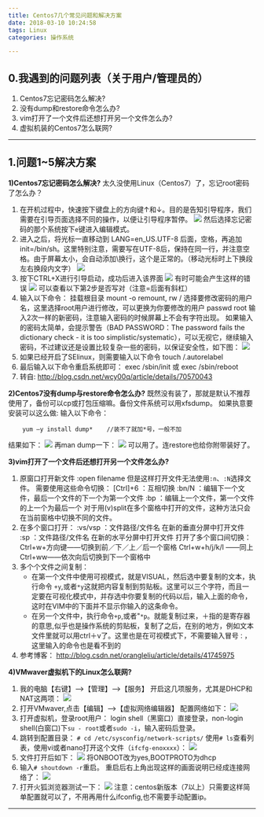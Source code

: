 ```yaml
---
title: Centos7几个常见问题和解决方案
date: 2018-03-10 10:24:58
tags: Linux
categories: 操作系统

---
```

## 0.我遇到的问题列表（关于用户/管理员的）
1. Centos7忘记密码怎么解决?
2. 没有dump和restore命令怎么办?
3. vim打开了一个文件后还想打开另一个文件怎么办?
4. 虚拟机装的Centos7怎么联网?


---
## 1.问题1~5解决方案
**1)Centos7忘记密码怎么解决?**
太久没使用Linux（Centos7）了，忘记root密码了怎么办？
1. 在开机过程中，快速按下键盘上的方向键↑和↓。目的是告知引导程序，我们需要在引导页面选择不同的操作，以便让引导程序暂停。 
![](http://p5ki4lhmo.bkt.clouddn.com/00006centos%E5%B8%B8%E8%A7%81%E9%97%AE%E9%A2%981-01.jpg)
然后选择忘记密码的那个系统按下`e`键进入编辑模式。
2. 进入之后，将光标一直移动到 LANG=en_US.UTF-8 后面，空格，再追加init=/bin/sh。这里特别注意，需要写在UTF-8后，保持在同一行，并注意空格。由于屏幕太小，会自动添加\换行，这个是正常的。（移动光标时上下换段左右换段内文字）
![](http://p5ki4lhmo.bkt.clouddn.com/00006centos%E5%B8%B8%E8%A7%81%E9%97%AE%E9%A2%981-02.jpg)
3. 按下CTRL+X进行引导启动，成功后进入该界面
![](http://p5ki4lhmo.bkt.clouddn.com/00006centos%E5%B8%B8%E8%A7%81%E9%97%AE%E9%A2%981-03.jpg)
有时可能会产生这样的错误
![](http://p5ki4lhmo.bkt.clouddn.com/00006centos%E5%B8%B8%E8%A7%81%E9%97%AE%E9%A2%981-04.jpg)
可以查看以下第2步是否写对（注意=后面有斜杠）
4. 输入以下命令：
挂载根目录 
		mount -o remount, rw /
选择要修改密码的用户名，这里选择root用户进行修改，可以更换为你要修改的用户
		passwd root
输入2次一样的新密码，注意输入密码的时候屏幕上不会有字符出现。 
如果输入的密码太简单，会提示警告（BAD PASSWORD：The password fails the dictionary check - it is too simplistic/systematic），可以无视它，继续输入密码，不过建议还是设置比较复杂一些的密码，以保证安全性，如下图：
![](http://p5ki4lhmo.bkt.clouddn.com/00006centos%E5%B8%B8%E8%A7%81%E9%97%AE%E9%A2%981-05.jpg)
6. 如果已经开启了SElinux，则需要输入以下命令 
		touch /.autorelabel
7. 最后输入以下命令重启系统即可：
		exec /sbin/init 
或
		exec /sbin/reboot
6. 转自:
<http://blog.csdn.net/wcy00q/article/details/70570043>

**2)Centos7没有dump与restore命令怎么办?**
既然没有装了，那就是默认不推荐使用了，备份可以cp或打包压缩嘛。备份文件系统可以用xfsdump。
如果执意要安装可以这么做:
输入以下命令：

		yum –y install dump*    //装不了就加*号，一般不加
结果如下：
![](http://p5ki4lhmo.bkt.clouddn.com/00011%E9%B8%9F%E5%93%A5Linux%E5%AD%A6%E4%B9%A05-10.jpg)
再man dump一下：
![](http://p5ki4lhmo.bkt.clouddn.com/00011%E9%B8%9F%E5%93%A5Linux%E5%AD%A6%E4%B9%A05-09.jpg)
可以用了。连restore也给你附带装好了。

**3)vim打开了一个文件后还想打开另一个文件怎么办?**
1. 原窗口打开新文件
		:open filename
但是这样打开文件无法使用`:n`、`:N`选择文件。
需要使用这些命令切换：
		[Ctrl]+6 ：互相切换
		:bn/N ：编辑下一个文件，最后一个文件的下一个为第一个文件
		:bp ：编辑上一个文件，第一个文件的上一个为最后一个
对于用(v)split在多个窗格中打开的文件，这种方法只会在当前窗格中切换不同的文件。
2. 在多个窗口打开：
		:vs/vsp ：文件路径/文件名      在新的垂直分屏中打开文件
		:sp ：文件路径/文件名      在新的水平分屏中打开文件
打开了多个窗口间切换：
		Ctrl+w+方向键——切换到前／下／上／后一个窗格
		Ctrl+w+h/j/k/l ——同上
		Ctrl+ww——依次向后切换到下一个窗格中
3. 多个个文件之间复制：
	- 在第一个文件中使用可视模式，就是VISUAL，然后选中要复制的文本，执行命令 `+y`,或者`*y`这就把内容复制到剪贴板。这里可以三个字符，而且一定要在可视化模式中，并存选中你要复制的代码以后，输入上面的命令，这时在VIM中的下面并不显示你输入的这条命令。
	- 在另一个文件中，执行命令`+p`,或者"`*p`。就能复制过来，＋指的是寄存器的意思,似乎也是操作系统的剪贴板，复制了之后，在别的地方，例如文本文件里就可以用ctrl＋v了。这里也是在可视模式下，不需要输入冒号`：`，这里输入的命令也是看不到的
4. 参考博客：
<http://blog.csdn.net/orangleliu/article/details/41745975>

**4)VMwaver虚拟机下的Linux怎么联网?**
1. 我的电脑【右键】-->【管理】-->【服务】
开启这几项服务，尤其是DHCP和NAT这两项：
![](http://p5ki4lhmo.bkt.clouddn.com/00006centos%E5%B8%B8%E8%A7%81%E9%97%AE%E9%A2%981-06.jpg)
2. 打开VMwaver,点击【编辑】-->【虚拟网络编辑器】
配置网络如下：
![](http://p5ki4lhmo.bkt.clouddn.com/00006centos%E5%B8%B8%E8%A7%81%E9%97%AE%E9%A2%981-07.jpg)
3. 打开虚拟机，登录root用户：
login shell（黑窗口）直接登录，non-login shell(白窗口)下`su - root`或者`sudo -i`，输入密码后登录。
4. 跳转到配置目录：
`# cd /etc/sysconfig/network-scripts/`
使用`# ls`查看列表，使用vi或者nano打开这个文件（`ifcfg-enoxxxx`）：
![](http://p5ki4lhmo.bkt.clouddn.com/00006centos%E5%B8%B8%E8%A7%81%E9%97%AE%E9%A2%981-08.jpg)
5. 文件打开后如下：
![](http://p5ki4lhmo.bkt.clouddn.com/00006centos%E5%B8%B8%E8%A7%81%E9%97%AE%E9%A2%981-09.jpg)
将ONBOOT改为yes,BOOTPROTO为dhcp
6. 输入`# shoutdown -r`重启。
重启后右上角出现这样的画面说明已经成连接网络了：
![](http://p5ki4lhmo.bkt.clouddn.com/00006centos%E5%B8%B8%E8%A7%81%E9%97%AE%E9%A2%981-10.jpg)
7. 打开火狐浏览器测试一下：
![](http://p5ki4lhmo.bkt.clouddn.com/00006centos%E5%B8%B8%E8%A7%81%E9%97%AE%E9%A2%981-11.jpg)
注意：centos新版本（7以上）只需要这样简单配置就可以了，不用再用什么ifconfig,也不需要手动配置ip。


---
